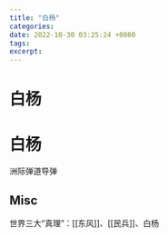 ```yaml
---
title: "白杨"
categories: 
date: 2022-10-30 03:25:24 +0800
tags: 
excerpt: 
---
```






# 白杨





# 白杨

洲际弹道导弹

## Misc

世界三大“真理”：[[东风]]、[[民兵]]、白杨

